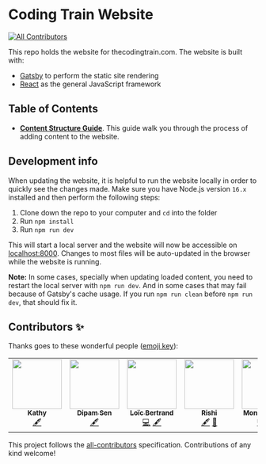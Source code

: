 # Coding Train Website
<!-- ALL-CONTRIBUTORS-BADGE:START - Do not remove or modify this section -->
[![All Contributors](https://img.shields.io/badge/all_contributors-6-orange.svg?style=flat-square)](#contributors-)
<!-- ALL-CONTRIBUTORS-BADGE:END -->

This repo holds the website for thecodingtrain.com. The website is built with:

- [Gatsby](https://www.gatsbyjs.com/) to perform the static site rendering
- [React](https://reactjs.org/) as the general JavaScript framework

## Table of Contents

- **[Content Structure Guide](/content/pages/guides/content-structure-guide.md)**. This guide walk you through the process of adding content to the website.

## Development info

When updating the website, it is helpful to run the website locally in order to quickly see the changes made. Make sure you have Node.js version `16.x` installed and then perform the following steps:

1. Clone down the repo to your computer and `cd` into the folder
2. Run `npm install`
3. Run `npm run dev`

This will start a local server and the website will now be accessible on [localhost:8000](http://localhost:8000). Changes to most files will be auto-updated in the browser while the website is running.

**Note:** In some cases, specially when updating loaded content, you need to restart the local server with `npm run dev`.
And in some cases that may fail because of Gatsby's cache usage. If you run `npm run clean` before `npm run dev`, that should fix it.

## Contributors ✨

Thanks goes to these wonderful people ([emoji key](https://allcontributors.org/docs/en/emoji-key)):

<!-- ALL-CONTRIBUTORS-LIST:START - Do not remove or modify this section -->
<!-- prettier-ignore-start -->
<!-- markdownlint-disable -->
<table>
  <tr>
    <td align="center"><a href="https://github.com/kfahn22"><img src="https://avatars.githubusercontent.com/u/65121394?v=4?s=100" width="100px;" alt=""/><br /><sub><b>Kathy</b></sub></a><br /><a href="#content-kfahn22" title="Content">🖋</a></td>
    <td align="center"><a href="https://github.com/dipamsen"><img src="https://avatars.githubusercontent.com/u/59444569?v=4?s=100" width="100px;" alt=""/><br /><sub><b>Dipam Sen</b></sub></a><br /><a href="#content-dipamsen" title="Content">🖋</a></td>
    <td align="center"><a href="https://github.com/lobertrand"><img src="https://avatars.githubusercontent.com/u/37326143?v=4?s=100" width="100px;" alt=""/><br /><sub><b>Loïc Bertrand</b></sub></a><br /><a href="https://github.com/CodingTrain/thecodingtrain.com/commits?author=lobertrand" title="Code">💻</a> <a href="#content-lobertrand" title="Content">🖋</a></td>
    <td align="center"><a href="https://denisovichdev.github.io/link-tree"><img src="https://avatars.githubusercontent.com/u/66998096?v=4?s=100" width="100px;" alt=""/><br /><sub><b>Rishi</b></sub></a><br /><a href="#content-DenisovichDev" title="Content">🖋</a> <a href="#ideas-DenisovichDev" title="Ideas, Planning, & Feedback">🤔</a></td>
    <td align="center"><a href="https://aboutmonica.com"><img src="https://avatars.githubusercontent.com/u/6998954?v=4?s=100" width="100px;" alt=""/><br /><sub><b>Monica Powell</b></sub></a><br /><a href="https://github.com/CodingTrain/thecodingtrain.com/commits?author=M0nica" title="Code">💻</a> <a href="#content-M0nica" title="Content">🖋</a></td>
    <td align="center"><a href="https://github.com/btb331"><img src="https://avatars.githubusercontent.com/u/36310755?v=4?s=100" width="100px;" alt=""/><br /><sub><b>btb331</b></sub></a><br /><a href="#projectManagement-btb331" title="Project Management">📆</a></td>
  </tr>
</table>

<!-- markdownlint-restore -->
<!-- prettier-ignore-end -->

<!-- ALL-CONTRIBUTORS-LIST:END -->

This project follows the [all-contributors](https://github.com/all-contributors/all-contributors) specification. Contributions of any kind welcome!

